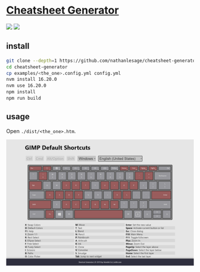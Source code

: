# [Cheatsheet Generator](https://github.com/nathanlesage/cheatsheet-generator)

![](https://img.shields.io/github/license/nathanlesage/cheatsheet-generator) ![](https://img.shields.io/github/last-commit/scillidan/cheatsheet-generator/master?label=last%20commit%20(fork))

## install

```sh
git clone --depth=1 https://github.com/nathanlesage/cheatsheet-generator
cd cheatsheet-generator
cp examples/<the_one>.config.yml config.yml
nvm install 16.20.0
nvm use 16.20.0
npm install
npm run build
```

## usage

Open `./dist/<the_one>.htm`.

![cheatsheet-generator](/_image/optWeb/cheatsheet-generator.png)
